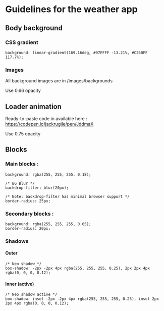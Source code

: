 # Guidelines for the weather app

## Body background

### CSS gradient

`` background: linear-gradient(169.16deg, #97FFFF -13.21%, #C260FF 117.7%); ``

### Images
All background images are in /images/backgrounds

Use 0.66 opacity

## Loader animation
Ready-to-paste code in available here : https://codepen.io/jackrugile/pen/JddmaX

Use 0.75 opacity

## Blocks

### Main blocks :
```
background: rgba(255, 255, 255, 0.18);

/* BG Blur */
backdrop-filter: blur(20px);

/* Note: backdrop-filter has minimal browser support */
border-radius: 25px;
```

### Secondary blocks :
```
background: rgba(255, 255, 255, 0.05);
border-radius: 20px;
```

### Shadows

#### Outer
```
/* Neo shadow */
box-shadow: -2px -2px 4px rgba(255, 255, 255, 0.25), 2px 2px 4px rgba(0, 0, 0, 0.12);
```

#### Inner (active)
```
/* Neo shadow active */
box-shadow: inset -2px -2px 4px rgba(255, 255, 255, 0.25), inset 2px 2px 4px rgba(0, 0, 0, 0.12);
```